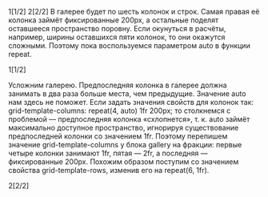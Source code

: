 1[1/2]
2[2/2]
В галерее будет по шесть колонок и строк. Самая правая её колонка займёт фиксированные 200px, а остальные поделят оставшееся пространство поровну. 
Если окунуться в расчёты, например, ширины оставшихся пяти колонок, то они окажутся сложными. Поэтому пока воспользуемся параметром  auto в функции repeat.



1[1/2]

Усложним галерею.
Предпоследняя колонка в галерее должна занимать в два раза больше места, чем предыдущие. Значение auto нам здесь не поможет. Если задать значения свойств для колонок так:
grid-template-columns: repeat(4, auto) 1fr 200px; 
то столкнемся с проблемой — предпоследняя колонка «схлопнется», т. к. auto займёт максимально доступное пространство, игнорируя существование предпоследней колонки со значением 1fr.
Поэтому перепишем значение grid-template-columns у блока gallery на фракции: первые четыре колонки занимают 1fr, пятая — 2fr, а последняя — фиксированные 200px.
Похожим образом поступим со значением свойства grid-template-rows, изменив его на repeat(6, 1fr).


2[2/2]